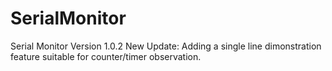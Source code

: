 # SerialMonitor
Serial Monitor Version 1.0.2
New Update: Adding a single line dimonstration feature suitable for counter/timer observation.
